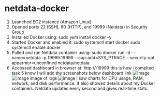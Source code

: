 # netdata-docker
1. Launched EC2 instance (Amazon Linux)
2. Opened ports 22 (SSH), 80 (HTTP), and 19999 (Netdata) in Security Group
3. Installed Docker using:
   sudo yum install docker -y
4. Started Docker and enabled it:
   sudo systemctl start docker
   sudo systemctl enable docker
5. Pulled and ran Netdata container using:
   sudo docker run -d --name=netdata -p 19999:19999 --cap-add=SYS_PTRACE --security-opt apparmor=unconfined netdata/netdata
6. Accessed dashboard in browser at:
   http://<public-ip>:19999
this is how i complted task 5 know i will add the screenshots below
dashboard link ![image](https://github.com/user-attachments/assets/020c4226-0111-4a32-991d-dfbd46ee915e)
![image](https://github.com/user-attachments/assets/140cf302-8772-4837-87f0-bbf206ce951a)
image of logs ![image](https://github.com/user-attachments/assets/2af49613-3b7a-4a4e-94ea-7df269735de5)
I saw charts for CPU usage, RAM, network, and disk performance.
It also showed details about my Docker containers.
Netdata updates every second and gives real-time stats.
